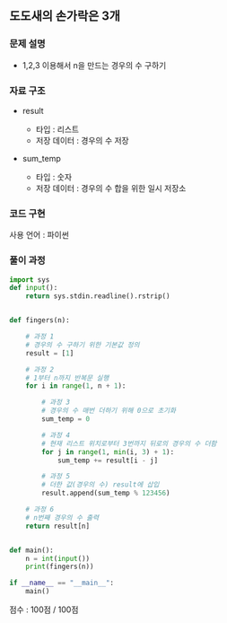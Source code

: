 ## 도도새의 손가락은 3개

### 문제 설명

- 1,2,3 이용해서 n을 만드는 경우의 수 구하기<br>

### 자료 구조

- result<br>

  - 타입 : 리스트
  - 저장 데이터 : 경우의 수 저장

- sum_temp<br>
  - 타입 : 숫자
  - 저장 데이터 : 경우의 수 합을 위한 일시 저장소

### 코드 구현

사용 언어 : 파이썬<br>

### 풀이 과정

```python
import sys
def input():
    return sys.stdin.readline().rstrip()


def fingers(n):

    # 과정 1
    # 경우의 수 구하기 위한 기본값 정의
    result = [1]

    # 과정 2
    # 1부터 n까지 반복문 실행
    for i in range(1, n + 1):

        # 과정 3
        # 경우의 수 매번 더하기 위해 0으로 초기화
        sum_temp = 0

        # 과정 4
        # 현재 리스트 위치로부터 3번까지 뒤로의 경우의 수 더함
        for j in range(1, min(i, 3) + 1):
            sum_temp += result[i - j]

        # 과정 5
        # 더한 값(경우의 수) result에 삽입
        result.append(sum_temp % 123456)

    # 과정 6
    # n번째 경우의 수 출력
    return result[n]


def main():
    n = int(input())
    print(fingers(n))

if __name__ == "__main__":
    main()

```

점수 : 100점 / 100점
